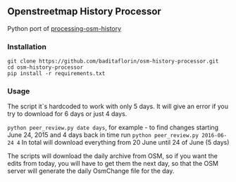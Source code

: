 ## Openstreetmap History Processor
Python port of [processing-osm-history](https://github.com/Rub21/processing-osm-history/)

### Installation

```
git clone https://github.com/baditaflorin/osm-history-processor.git
cd osm-history-processor
pip install -r requirements.txt
```

### Usage

The script it`s hardcoded to work with only 5 days. It will give an error if you try to download for 6 days or just 4 days.

`python peer_review.py date days`, for example - to find changes starting June 24, 2015 and 4 days back in time run `python peer_review.py 2016-06-24 4` 
In total will download everything from 20 June until 24 of June (5 days)

The scripts will download the daily archive from OSM, so if you want the edits from today, you will have to get them the next day, so that the OSM server will generate the daily OsmChange file for the day.
